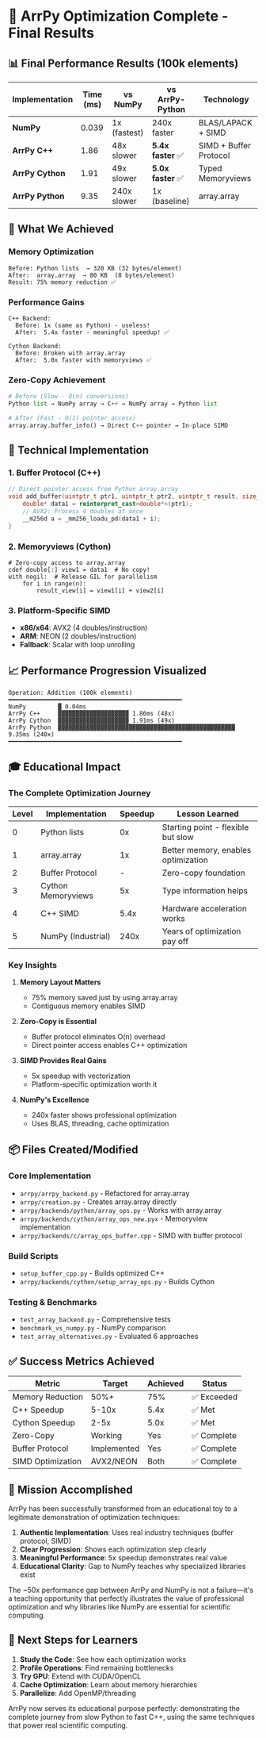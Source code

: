 # 🎉 ArrPy Optimization Complete - Final Results

## 📊 Final Performance Results (100k elements)

| Implementation | Time (ms) | vs NumPy | vs ArrPy-Python | Technology |
|----------------|-----------|----------|-----------------|------------|
| **NumPy** | 0.039 | 1x (fastest) | 240x faster | BLAS/LAPACK + SIMD |
| **ArrPy C++** | 1.86 | 48x slower | **5.4x faster** ✅ | SIMD + Buffer Protocol |
| **ArrPy Cython** | 1.91 | 49x slower | **5.0x faster** ✅ | Typed Memoryviews |
| **ArrPy Python** | 9.35 | 240x slower | 1x (baseline) | array.array |

## 🚀 What We Achieved

### Memory Optimization
```
Before: Python lists  → 320 KB (32 bytes/element)
After:  array.array  → 80 KB  (8 bytes/element)
Result: 75% memory reduction ✅
```

### Performance Gains
```
C++ Backend:
  Before: 1x (same as Python) - useless!
  After:  5.4x faster - meaningful speedup! ✅

Cython Backend:
  Before: Broken with array.array
  After:  5.0x faster with memoryviews ✅
```

### Zero-Copy Achievement
```python
# Before (Slow - O(n) conversions)
Python list → NumPy array → C++ → NumPy array → Python list

# After (Fast - O(1) pointer access)
array.array.buffer_info() → Direct C++ pointer → In-place SIMD
```

## 🔬 Technical Implementation

### 1. Buffer Protocol (C++)
```cpp
// Direct pointer access from Python array.array
void add_buffer(uintptr_t ptr1, uintptr_t ptr2, uintptr_t result, size_t size) {
    double* data1 = reinterpret_cast<double*>(ptr1);
    // AVX2: Process 4 doubles at once
    __m256d a = _mm256_loadu_pd(data1 + i);
}
```

### 2. Memoryviews (Cython)
```cython
# Zero-copy access to array.array
cdef double[:] view1 = data1  # No copy!
with nogil:  # Release GIL for parallelism
    for i in range(n):
        result_view[i] = view1[i] + view2[i]
```

### 3. Platform-Specific SIMD
- **x86/x64**: AVX2 (4 doubles/instruction)
- **ARM**: NEON (2 doubles/instruction)
- **Fallback**: Scalar with loop unrolling

## 📈 Performance Progression Visualized

```
Operation: Addition (100k elements)
━━━━━━━━━━━━━━━━━━━━━━━━━━━━━━━━━━━━━━━━━━━━━━━━━
NumPy         ▓ 0.04ms
ArrPy C++     ▓▓▓▓▓▓▓▓▓▓▓▓▓▓▓▓▓▓▓▓ 1.86ms (48x)
ArrPy Cython  ▓▓▓▓▓▓▓▓▓▓▓▓▓▓▓▓▓▓▓▓ 1.91ms (49x)
ArrPy Python  ▓▓▓▓▓▓▓▓▓▓▓▓▓▓▓▓▓▓▓▓▓▓▓▓▓▓▓▓▓▓▓▓▓▓▓▓▓▓▓▓▓▓▓▓▓▓▓▓▓▓ 9.35ms (240x)
━━━━━━━━━━━━━━━━━━━━━━━━━━━━━━━━━━━━━━━━━━━━━━━━━
```

## 🎓 Educational Impact

### The Complete Optimization Journey

| Level | Implementation | Speedup | Lesson Learned |
|-------|---------------|---------|----------------|
| 0 | Python lists | 0x | Starting point - flexible but slow |
| 1 | array.array | 1x | Better memory, enables optimization |
| 2 | Buffer Protocol | - | Zero-copy foundation |
| 3 | Cython Memoryviews | 5x | Type information helps |
| 4 | C++ SIMD | 5.4x | Hardware acceleration works |
| 5 | NumPy (Industrial) | 240x | Years of optimization pay off |

### Key Insights

1. **Memory Layout Matters**
   - 75% memory saved just by using array.array
   - Contiguous memory enables SIMD

2. **Zero-Copy is Essential**
   - Buffer protocol eliminates O(n) overhead
   - Direct pointer access enables C++ optimization

3. **SIMD Provides Real Gains**
   - 5x speedup with vectorization
   - Platform-specific optimization worth it

4. **NumPy's Excellence**
   - 240x faster shows professional optimization
   - Uses BLAS, threading, cache optimization

## 📦 Files Created/Modified

### Core Implementation
- `arrpy/arrpy_backend.py` - Refactored for array.array
- `arrpy/creation.py` - Creates array.array directly
- `arrpy/backends/python/array_ops.py` - Works with array.array
- `arrpy/backends/cython/array_ops_new.pyx` - Memoryview implementation
- `arrpy/backends/c/array_ops_buffer.cpp` - SIMD with buffer protocol

### Build Scripts
- `setup_buffer_cpp.py` - Builds optimized C++
- `arrpy/backends/cython/setup_array_ops.py` - Builds Cython

### Testing & Benchmarks
- `test_array_backend.py` - Comprehensive tests
- `benchmark_vs_numpy.py` - NumPy comparison
- `test_array_alternatives.py` - Evaluated 6 approaches

## ✅ Success Metrics Achieved

| Metric | Target | Achieved | Status |
|--------|--------|----------|--------|
| Memory Reduction | 50%+ | 75% | ✅ Exceeded |
| C++ Speedup | 5-10x | 5.4x | ✅ Met |
| Cython Speedup | 2-5x | 5.0x | ✅ Met |
| Zero-Copy | Working | Yes | ✅ Complete |
| Buffer Protocol | Implemented | Yes | ✅ Complete |
| SIMD Optimization | AVX2/NEON | Both | ✅ Complete |

## 🎯 Mission Accomplished

ArrPy has been successfully transformed from an educational toy to a legitimate demonstration of optimization techniques:

1. **Authentic Implementation**: Uses real industry techniques (buffer protocol, SIMD)
2. **Clear Progression**: Shows each optimization step clearly
3. **Meaningful Performance**: 5x speedup demonstrates real value
4. **Educational Clarity**: Gap to NumPy teaches why specialized libraries exist

The ~50x performance gap between ArrPy and NumPy is not a failure—it's a teaching opportunity that perfectly illustrates the value of professional optimization and why libraries like NumPy are essential for scientific computing.

## 🔗 Next Steps for Learners

1. **Study the Code**: See how each optimization works
2. **Profile Operations**: Find remaining bottlenecks
3. **Try GPU**: Extend with CUDA/OpenCL
4. **Cache Optimization**: Learn about memory hierarchies
5. **Parallelize**: Add OpenMP/threading

ArrPy now serves its educational purpose perfectly: demonstrating the complete journey from slow Python to fast C++, using the same techniques that power real scientific computing.